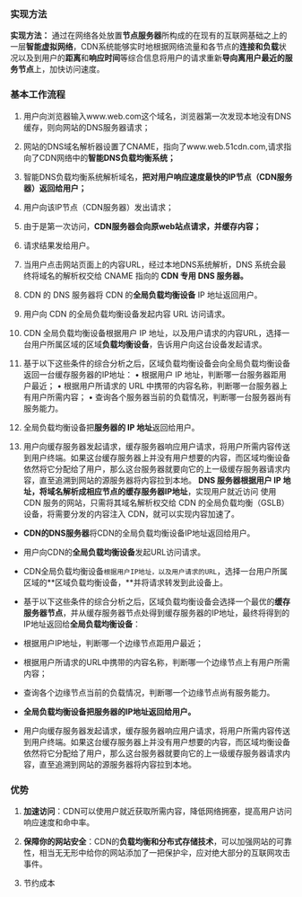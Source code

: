 ### 实现方法

**实现方法：** 通过在网络各处放置**节点服务器**所构成的在现有的互联网基础之上的一层**智能虚拟网络**，CDN系统能够实时地根据网络流量和各节点的**连接和负载**状况以及到用户的**距离**和**响应时间**等综合信息将用户的请求重新**导向离用户最近的服务节点**上，加快访问速度。

### 基本工作流程

1. 用户向浏览器输入www.web.com这个域名，浏览器第一次发现本地没有DNS缓存，则向网站的DNS服务器请求；

2. 网站的DNS域名解析器设置了CNAME，指向了www.web.51cdn.com,请求指向了CDN网络中的**智能DNS负载均衡系统；**

3. 智能DNS负载均衡系统解析域名，**把对用户响应速度最快的IP节点（CDN服务器）返回给用户；**

4. 用户向该IP节点（CDN服务器）发出请求；

5. 由于是第一次访问，**CDN服务器会向原web站点请求，并缓存内容；**

6. 请求结果发给用户。



1. 当用户点击网站页面上的内容URL，经过本地DNS系统解析，DNS 系统会最终将域名的解析权交给 CNAME 指向的 **CDN 专用 DNS 服务器。**
2. CDN 的 DNS 服务器将 CDN 的**全局负载均衡设备** IP 地址返回用户。
3. 用户向 CDN 的全局负载均衡设备发起内容 URL 访问请求。
4. CDN 全局负载均衡设备根据用户 IP 地址，以及用户请求的内容URL，选择一台用户所属区域的区域**负载均衡设备**，告诉用户向这台设备发起请求。
5. 基于以下这些条件的综合分析之后，区域负载均衡设备会向全局负载均衡设备返回一台缓存服务器的IP地址：
  • 根据用户 IP 地址，判断哪一台服务器距用户最近；
  • 根据用户所请求的 URL 中携带的内容名称，判断哪一台服务器上有用户所需内容；
  • 查询各个服务器当前的负载情况，判断哪一台服务器尚有服务能力。
6. 全局负载均衡设备把**服务器的 IP 地址**返回给用户。
7. 用户向缓存服务器发起请求，缓存服务器响应用户请求，将用户所需内容传送到用户终端。如果这台缓存服务器上并没有用户想要的内容，而区域均衡设备依然将它分配给了用户，那么这台服务器就要向它的上一级缓存服务器请求内容，直至追溯到网站的源服务器将内容拉到本地。
  **DNS 服务器根据用户 IP 地址，将域名解析成相应节点的缓存服务器IP地址**，实现用户就近访问  使用 CDN 服务的网站，只需将其域名解析权交给 CDN 的全局负载均衡（GSLB）设备，将需要分发的内容注入 CDN，就可以实现内容加速了。

* **CDN的DNS服务器**将CDN的全局负载均衡设备IP地址返回给用户。

* 用户向CDN的**全局负载均衡设备**发起URL访问请求。

* CDN全局负载均衡设备`根据用户IP地址，以及用户请求的URL`，选择一台用户所属区域的**区域负载均衡设备，**并将请求转发到此设备上。

* 基于以下这些条件的综合分析之后，区域负载均衡设备会选择一个最优的**缓存服务器节点**，并从缓存服务器节点处得到缓存服务器的IP地址，最终将得到的IP地址返回给**全局负载均衡设备**：

* 根据用户IP地址，判断哪一个边缘节点距用户最近；

* 根据用户所请求的URL中携带的内容名称，判断哪一个边缘节点上有用户所需内容；

* 查询各个边缘节点当前的负载情况，判断哪一个边缘节点尚有服务能力。

* **全局负载均衡设备把服务器的IP地址返回给用户。**

* 用户向缓存服务器发起请求，缓存服务器响应用户请求，将用户所需内容传送到用户终端。如果这台缓存服务器上并没有用户想要的内容，而区域均衡设备依然将它分配给了用户，那么这台服务器就要向它的上一级缓存服务器请求内容，直至追溯到网站的源服务器将内容拉到本地。





### 优势

1. **加速访问**：CDN可以使用户就近获取所需内容，降低网络拥塞，提高用户访问响应速度和命中率。
2. **保障你的网站安全**：CDN的**负载均衡和分布式存储技术**，可以加强网站的可靠性，相当无无形中给你的网站添加了一把保护伞，应对绝大部分的互联网攻击事件。

3. 节约成本